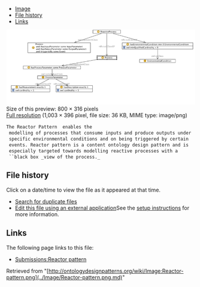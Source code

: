 * [Image](../Image/Reactor-pattern.png.md#file)
* [File history](../Image/Reactor-pattern.png.md#filehistory)
* [Links](../Image/Reactor-pattern.png.md#filelinks)

[![Image:Reactor-pattern.png](../images/thumb/4/4b/Reactor-pattern.png/800px-Reactor-pattern.png)](../images/4/4b/Reactor-pattern.png)  
Size of this preview: 800 × 316 pixels  
[Full resolution](../images/4/4b/Reactor-pattern.png)‎ (1,003 × 396 pixel, file size: 36 KB, MIME type: image/png)
```
The Reactor Pattern  enables the
 modelling of processes that consume inputs and produce outputs under
 specific environmental conditions and on being triggered by certain
 events. Reactor pattern is a content ontology design pattern and is
 especially targeted towards modelling reactive processes with a
 ``black box _view of the process._

```


## File history

Click on a date/time to view the file as it appeared at that time.



  
* [Search for duplicate files](http://ontologydesignpatterns.org/wiki/Special:FileDuplicateSearch/Reactor-pattern.png "Special:FileDuplicateSearch/Reactor-pattern.png")
* [Edit this file using an external application](http://ontologydesignpatterns.org/wiki/index.php?title=Image:Reactor-pattern.png&action=edit&externaledit=true&mode=file "Image:Reactor-pattern.png")See the [setup instructions](http://www.mediawiki.org/wiki/Manual:External_editors "http://www.mediawiki.org/wiki/Manual:External_editors") for more information.

## Links



The following page links to this file:


* [Submissions:Reactor pattern](../Submissions/Reactor_pattern.md "Submissions:Reactor pattern")


Retrieved from "[http://ontologydesignpatterns.org/wiki/Image:Reactor-pattern.png](../Image/Reactor-pattern.png.md)"
